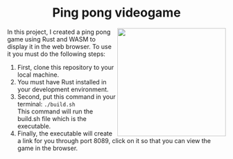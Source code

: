 <h1 align="center">Ping pong videogame</h1>
  <p>
    <img src="https://media2.giphy.com/media/l41lIvPtFdU3cLQjK/200w.webp?cid=ecf05e47e0kumfbt41ke8hg01rzcsll2glpaxq5y4ufh8v9j&rid=200w.webp&ct=g" align="right" width="250">
    In this project, I created a ping pong game using Rust and WASM to display it in the web browser. To use it you must do the following steps:
  <ol>
    <li>First, clone this repository to your local machine.</li>
    <li>You must have Rust installed in your development environment.</li>
    <li>Second, put this command in your terminal: <code>./build.sh</code></li> This command will run the build.sh file which is the executable.
    <li>Finally, the executable will create a link for you through port 8089, click on it so that you can view the game in the browser.</li>
  </ol>
</p>
